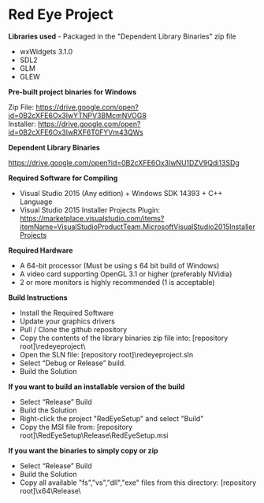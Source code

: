 # Red Eye Project

**Libraries used** - Packaged in the "Dependent Library Binaries" zip file

- wxWidgets 3.1.0
- SDL2
- GLM
- GLEW

**Pre-built project binaries for Windows**

Zip File: https://drive.google.com/open?id=0B2cXFE6Ox3lwYTNPV3BMcmNVOG8  
Installer: https://drive.google.com/open?id=0B2cXFE6Ox3lwRXF6T0FYVm43QWs

**Dependent Library Binaries**

https://drive.google.com/open?id=0B2cXFE6Ox3lwNU1DZV9Qdi13SDg

**Required Software for Compiling**

-	Visual Studio 2015 (Any edition) + Windows SDK 14393 + C++ Language
-	Visual Studio 2015 Installer Projects Plugin:
https://marketplace.visualstudio.com/items?itemName=VisualStudioProductTeam.MicrosoftVisualStudio2015InstallerProjects

**Required Hardware**

-	A 64-bit processor (Must be using s 64 bit build of Windows)
-	A video card supporting OpenGL 3.1 or higher (preferably NVidia)
-	2 or more monitors is highly recommended (1 is acceptable)

**Build Instructions**

-	Install the Required Software
-	Update your graphics drivers
-	Pull / Clone the github repository
-	Copy the contents of the library binaries zip file into:
[repository root]\redeyeproject\
-	Open the SLN file:
[repository root]\redeyeproject.sln
-	Select “Debug or Release” build.
-	Build the Solution

**If you want to build an installable version of the build**

-	Select “Release” Build
-	Build the Solution
-	Right-click the project "RedEyeSetup" and select "Build"
-	Copy the MSI file from:
[repository root]\RedEyeSetup\Release\RedEyeSetup.msi 

**If you want the binaries to simply copy or zip**

-	Select “Release” Build
-	Build the Solution
-	Copy all available "fs","vs","dll","exe" files from this directory:
[repository root]\x64\Release\
